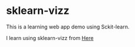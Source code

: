 # sklearn-vizz
This is a learning web app demo using Sckit-learn.




I learn using sklearn-vizz from [Here](https://github.com/richieyuyongpoh/sklearn-vizz)
